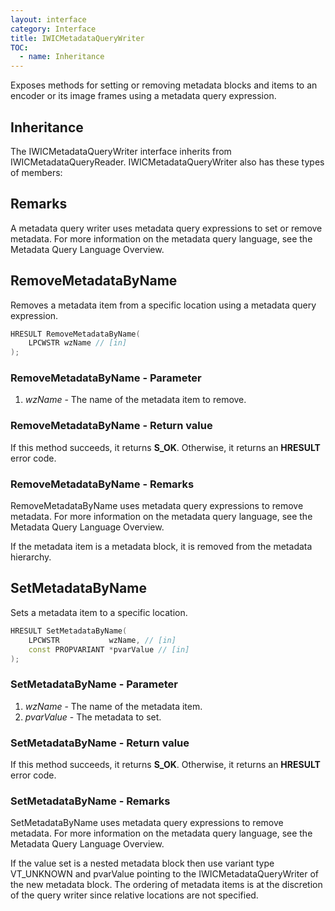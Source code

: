 ```yaml
---
layout: interface
category: Interface
title: IWICMetadataQueryWriter
TOC:
  - name: Inheritance
---
```


Exposes methods for setting or removing metadata blocks and items to an encoder or its image frames using a metadata query expression.

## Inheritance

The IWICMetadataQueryWriter interface inherits from IWICMetadataQueryReader. IWICMetadataQueryWriter also has these types of members:

## Remarks

A metadata query writer uses metadata query expressions to set or remove metadata. For more information on the metadata query language, see the Metadata Query Language Overview.

## RemoveMetadataByName

Removes a metadata item from a specific location using a metadata query expression.

```cpp
HRESULT RemoveMetadataByName(
    LPCWSTR wzName // [in]
);
```

### RemoveMetadataByName - Parameter

1. *wzName* - The name of the metadata item to remove.

### RemoveMetadataByName - Return value

If this method succeeds, it returns **S_OK**. Otherwise, it returns an **HRESULT** error code.

### RemoveMetadataByName - Remarks

RemoveMetadataByName uses metadata query expressions to remove metadata. For more information on the metadata query language, see the Metadata Query Language Overview.

If the metadata item is a metadata block, it is removed from the metadata hierarchy.

## SetMetadataByName

Sets a metadata item to a specific location.

```cpp
HRESULT SetMetadataByName(
    LPCWSTR           wzName, // [in]
    const PROPVARIANT *pvarValue // [in]
);
```

### SetMetadataByName - Parameter

1. *wzName* - The name of the metadata item.
2. *pvarValue* - The metadata to set.

### SetMetadataByName - Return value

If this method succeeds, it returns **S_OK**. Otherwise, it returns an **HRESULT** error code.

### SetMetadataByName - Remarks

SetMetadataByName uses metadata query expressions to remove metadata. For more information on the metadata query language, see the Metadata Query Language Overview.

If the value set is a nested metadata block then use variant type VT_UNKNOWN and pvarValue pointing to the IWICMetadataQueryWriter of the new metadata block.
The ordering of metadata items is at the discretion of the query writer since relative locations are not specified.
